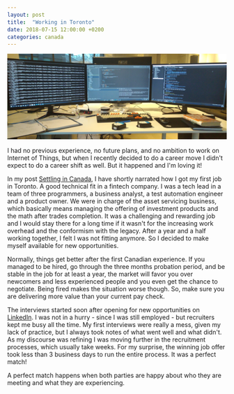 ```yaml
---
layout: post
title:  "Working in Toronto"
date: 2018-07-15 12:00:00 +0200
categories: canada
---
```


![Google Earth - Toronto](/images/posts/desktop-iot-engineer.jpg)

I had no previous experience, no future plans, and no ambition to work on Internet of Things, but when I recently decided to do a career move I didn't expect to do a career shift as well. But it happened and I'm loving it!

<!-- more -->

In my post [Settling in Canada][2018-07-15], I have shortly narrated how I got my first job in Toronto. A good technical fit in a fintech company. I was a tech lead in a team of three programmers, a business analyst, a test automation engineer and a product owner. We were in charge of the asset servicing business, which basically means managing the offering of investment products and the math after trades completion. It was a challenging and rewarding job and I would stay there for a long time if it wasn't for the increasing work overhead and the conformism with the legacy. After a year and a half working together, I felt I was not fitting anymore. So I decided to make myself available for new opportunities.

Normally, things get better after the first Canadian experience. If you managed to be hired, go through the three months probation period, and be stable in the job for at least a year, the market will favor you over newcomers and less experienced people and you even get the chance to negotiate. Being fired makes the situation worse though. So, make sure you are delivering more value than your current pay check.

The interviews started soon after opening for new opportunities on [LinkedIn]. I was not in a hurry - since I was still employed - but recruiters kept me busy all the time. My first interviews were really a mess, given my lack of practice, but I always took notes of what went well and what didn't. As my discourse was refining I was moving further in the recruitment processes, which usually take weeks. For my surprise, the winning job offer took less than 3 business days to run the entire process. It was a perfect match!

A perfect match happens when both parties are happy about who they are meeting and what they are experiencing.

[2018-07-15]: https://www.hildeberto.com/2018/07/settling-canada.html
[LinkedIn]: https://www.linkedin.com/in/htmfilho/
